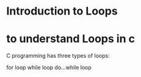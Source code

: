 # Introduction to Loops
# to understand Loops in c
C programming has three types of loops:

for loop
while loop
do...while loop
